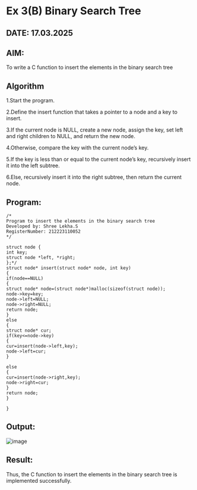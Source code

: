# Ex 3(B) Binary Search Tree
## DATE: 17.03.2025
## AIM:
To write a C function to insert the elements in the binary search tree

## Algorithm

1.Start the program.

2.Define the insert function that takes a pointer to a node and a key to insert.

3.If the current node is NULL, create a new node, assign the key, set left and right children to NULL, and return the new node.

4.Otherwise, compare the key with the current node’s key.

5.If the key is less than or equal to the current node’s key, recursively insert it into the left subtree.

6.Else, recursively insert it into the right subtree, then return the current node.  

## Program:
```
/*
Program to insert the elements in the binary search tree
Developed by: Shree Lekha.S
RegisterNumber: 212223110052
*/

struct node { 
int key; 
struct node *left, *right; 
};*/ 
struct node* insert(struct node* node, int key) 
{ 
if(node==NULL) 
{ 
struct node* node=(struct node*)malloc(sizeof(struct node)); 
node->key=key; 
node->left=NULL; 
node->right=NULL; 
return node; 
} 
else 
{ 
struct node* cur; 
if(key<=node->key) 
{ 
cur=insert(node->left,key); 
node->left=cur; 
} 
  
else 
{ 
cur=insert(node->right,key); 
node->right=cur; 
} 
return node; 
} 
 
} 
```

## Output:
![image](https://github.com/user-attachments/assets/a959cccb-79cd-4c3b-a248-c7f5854d4ff2)


## Result:
Thus, the C function to insert the elements in the binary search tree is implemented successfully.

